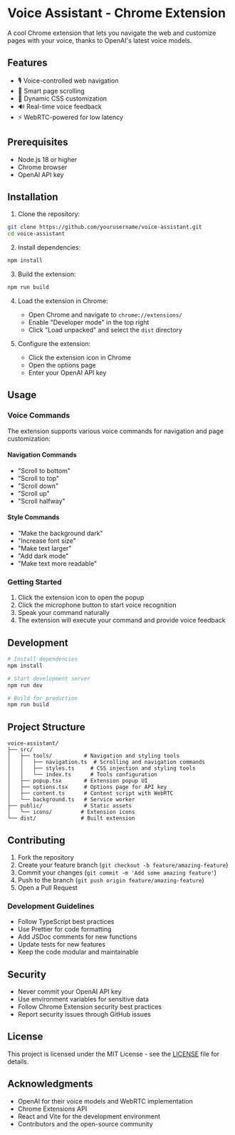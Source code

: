 # Voice Assistant - Chrome Extension

A cool Chrome extension that lets you navigate the web and customize pages with your voice, thanks to OpenAI's latest voice models.

## Features

- 🎙️ Voice-controlled web navigation
- 📜 Smart page scrolling
- 🎨 Dynamic CSS customization
- 🔊 Real-time voice feedback
- ⚡ WebRTC-powered for low latency

## Prerequisites

- Node.js 18 or higher
- Chrome browser
- OpenAI API key

## Installation

1. Clone the repository:
```bash
git clone https://github.com/yourusername/voice-assistant.git
cd voice-assistant
```

2. Install dependencies:
```bash
npm install
```

3. Build the extension:
```bash
npm run build
```

4. Load the extension in Chrome:
   - Open Chrome and navigate to `chrome://extensions/`
   - Enable "Developer mode" in the top right
   - Click "Load unpacked" and select the `dist` directory

5. Configure the extension:
   - Click the extension icon in Chrome
   - Open the options page
   - Enter your OpenAI API key

## Usage

### Voice Commands

The extension supports various voice commands for navigation and page customization:

#### Navigation Commands
- "Scroll to bottom"
- "Scroll to top"
- "Scroll down"
- "Scroll up"
- "Scroll halfway"

#### Style Commands
- "Make the background dark"
- "Increase font size"
- "Make text larger"
- "Add dark mode"
- "Make text more readable"

### Getting Started

1. Click the extension icon to open the popup
2. Click the microphone button to start voice recognition
3. Speak your command naturally
4. The extension will execute your command and provide voice feedback

## Development

```bash
# Install dependencies
npm install

# Start development server
npm run dev

# Build for production
npm run build
```

## Project Structure

```
voice-assistant/
├── src/
│   ├── tools/          # Navigation and styling tools
│   │   ├── navigation.ts  # Scrolling and navigation commands
│   │   ├── styles.ts     # CSS injection and styling tools
│   │   └── index.ts      # Tools configuration
│   ├── popup.tsx       # Extension popup UI
│   ├── options.tsx     # Options page for API key
│   ├── content.ts      # Content script with WebRTC
│   └── background.ts   # Service worker
├── public/             # Static assets
│   └── icons/         # Extension icons
└── dist/              # Built extension
```

## Contributing

1. Fork the repository
2. Create your feature branch (`git checkout -b feature/amazing-feature`)
3. Commit your changes (`git commit -m 'Add some amazing feature'`)
4. Push to the branch (`git push origin feature/amazing-feature`)
5. Open a Pull Request

### Development Guidelines

- Follow TypeScript best practices
- Use Prettier for code formatting
- Add JSDoc comments for new functions
- Update tests for new features
- Keep the code modular and maintainable

## Security

- Never commit your OpenAI API key
- Use environment variables for sensitive data
- Follow Chrome Extension security best practices
- Report security issues through GitHub issues

## License

This project is licensed under the MIT License - see the [LICENSE](LICENSE) file for details.

## Acknowledgments

- OpenAI for their voice models and WebRTC implementation
- Chrome Extensions API
- React and Vite for the development environment
- Contributors and the open-source community 